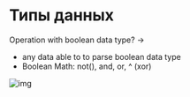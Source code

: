 # Типы данных

Operation with boolean data type? -> 

* any data able to to parse boolean data type
* Boolean Math: not(), and, or, ^ (xor)

<img src="https://introcs.cs.princeton.edu/java/71boolean/images/truth-table.png" alt="img">
